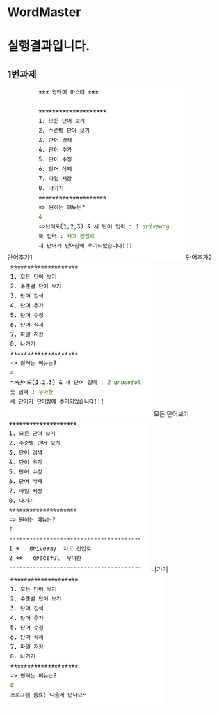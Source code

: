 # WordMaster
<h1>실행결과입니다.</h1>
<h2>1번과제</h2>
단어추가1
<img src = "https://github.com/YCJeon/WordMaster/blob/main/ScreenShot/addword1.png">
단어추가2
<img src = "https://github.com/YCJeon/WordMaster/blob/main/ScreenShot/addword2.png">
모든 단어보기
<img src = "https://github.com/YCJeon/WordMaster/blob/main/ScreenShot/showallword.png">
나가기
<img src = "https://github.com/YCJeon/WordMaster/blob/main/ScreenShot/out.png">
